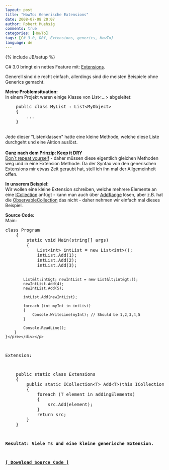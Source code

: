```yaml
---
layout: post
title: "HowTo: Generische Extensions"
date: 2008-07-08 20:07
author: Robert Muehsig
comments: true
categories: [HowTo]
tags: [C# 3.0, DRY, Extensions, generics, HowTo]
language: de
---
```

{% include JB/setup %}
<p>C# 3.0 bringt ein nettes Feature mit: <a href="http://weblogs.asp.net/scottgu/archive/2007/03/13/new-orcas-language-feature-extension-methods.aspx">Extensions</a>.</p> <p>Generell sind die recht einfach, allerdings sind die meisten Beispiele ohne Generics gemacht.</p> <p><strong>Meine Problemsituation:</strong><br>In einem Projekt waren einige Klasse von List&lt;...&gt; abgeleitet:</p> <p> <div class="wlWriterSmartContent" id="scid:812469c5-0cb0-4c63-8c15-c81123a09de7:d14c5b64-0ca0-4a3f-a229-ae2a73deef2b" style="padding-right: 0px; display: inline; padding-left: 0px; float: none; padding-bottom: 0px; margin: 0px; padding-top: 0px"><pre name="code" class="c#">    public class MyList : List&lt;MyObject&gt;
    {
        ...
    }</pre></div><br>Jede dieser "Listenklassen" hatte eine kleine Methode, welche diese Liste durchgeht und eine Aktion auslöst.<br><br><strong>Ganz nach dem Prinzip: Keep it DRY</strong><br><a href="http://en.wikipedia.org/wiki/Don%27t_repeat_yourself">Don´t repeat yourself</a> - daher müssen diese eigentlich gleichen Methoden weg und in eine Extension Methode. Da der Syntax von den generischen Extensions mir etwas Zeit geraubt hat, stell ich ihn mal der Allgemeinheit offen.</p>
<p><strong>In unserem Beispiel:<br></strong>Wir wollen eine kleine Extension schreiben, welche mehrere Elemente an eine <a href="http://msdn.microsoft.com/en-us/library/92t2ye13.aspx">ICollection</a> anfügt - kann man auch über <a href="http://msdn.microsoft.com/en-us/library/z883w3dc(VS.80).aspx">AddRange</a> lösen, aber z.B. hat die <a href="http://msdn.microsoft.com/en-us/library/ms668604.aspx">ObservableCollection</a> das nicht - daher nehmen wir einfach mal dieses Beispiel.</p>
<p><strong>Source Code:</strong><br>Main:
<div class="wlWriterSmartContent" id="scid:812469c5-0cb0-4c63-8c15-c81123a09de7:34d5b948-9282-4b87-8d39-112196256f49" style="padding-right: 0px; display: inline; padding-left: 0px; float: none; padding-bottom: 0px; margin: 0px; padding-top: 0px"><pre name="code" class="c#">class Program
    {
        static void Main(string[] args)
        {
            List&lt;int&gt; intList = new List&lt;int&gt;();
            intList.Add(1);
            intList.Add(2);
            intList.Add(3);

            List&lt;int&gt; newIntList = new List&lt;int&gt;();
            newIntList.Add(4);
            newIntList.Add(5);

            intList.Add(newIntList);

            foreach (int myInt in intList)
            {
                Console.WriteLine(myInt); // Should be 1,2,3,4,5
            }
           
            Console.ReadLine(); 
        }
    }</pre></div></p>
<p>Extension:</p>
<div class="wlWriterSmartContent" id="scid:812469c5-0cb0-4c63-8c15-c81123a09de7:8a822c41-2798-4f56-b2d1-39b9f91bfc0e" style="padding-right: 0px; display: inline; padding-left: 0px; float: none; padding-bottom: 0px; margin: 0px; padding-top: 0px"><pre name="code" class="c#">    public static class Extensions
    {
        public static ICollection&lt;T&gt; Add&lt;T&gt;(this ICollection&lt;T&gt; src, ICollection&lt;T&gt; addingElements)
        {
            foreach (T element in addingElements)
            {
                src.Add(element);
            }
            return src;
        }
    }</pre></div>
<p><strong>Resultat: Viele Ts und eine kleine generische Extension.</strong></p>
<p><strong><a href="{{BASE_PATH}}/assets/files/democode/genericextensions/genericextensions.zip">[ Download Source Code ]</a></strong></p>

